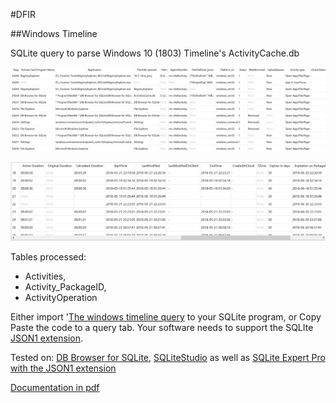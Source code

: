 <!-- saved from url=(0023) https://github.com/kacos2000/WindowsTimeline --> 
#DFIR 

##Windows Timeline 

SQLite query to parse Windows 10 (1803) Timeline's ActivityCache.db


![Preview1](Preview1.jpg)

![Preview2](Preview2.jpg)


Tables processed:

- Activities,
- Activity_PackageID,
- ActivityOperation

Either import '[The windows timeline query](WindowsTimeline.sql) to your SQLite program, or Copy Paste the code to a query tab.
Your software needs to support the SQLIte [JSON1 extension](https://www.sqlite.org/json1.html).

Tested on:
[DB Browser for SQLite](http://sqlitebrowser.org/),
[SQLiteStudio](https://sqlitestudio.pl/index.rvt) as well as
[SQLite Expert Pro with the JSON1 extension](http://www.sqliteexpert.com/extensions/)

[Documentation in pdf](WindowsTimeline.pdf)
